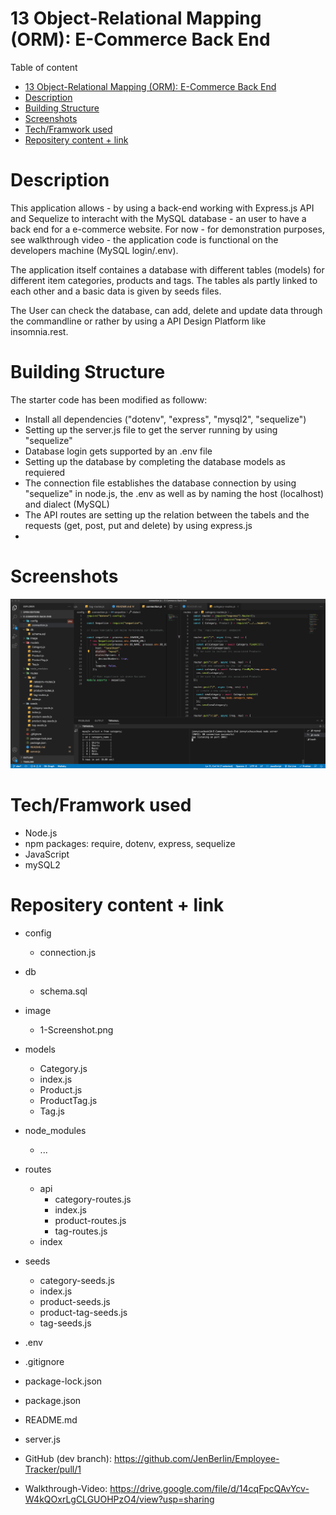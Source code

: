 # 13 Object-Relational Mapping (ORM): E-Commerce Back End

Table of content

- [13 Object-Relational Mapping (ORM): E-Commerce Back End](#13-object-relational-mapping-orm-e-commerce-back-end)
- [Description](#description)
- [Building Structure](#building-structure)
- [Screenshots](#screenshots)
- [Tech/Framwork used](#techframwork-used)
- [Repositery content + link](#repositery-content--link)

# Description

This application allows - by using a back-end working with Express.js API and Sequelize to interacht with the MySQL database - an user to have a back end for a e-commerce website. For now - for demonstration purposes, see walkthrough video - the application code is functional on the developers machine (MySQL login/.env).

The application itself containes a database with different tables (models) for different item categories, products and tags. The tables als partly linked to each other and a basic data is given by seeds files.

The User can check the database, can add, delete and update data through the commandline or rather by using a API Design Platform like insomnia.rest.

# Building Structure

The starter code has been modified as followw:

- Install all dependencies ("dotenv", "express", "mysql2", "sequelize")
- Setting up the server.js file to get the server running by using "sequelize"
- Database login gets supported by an .env file
- Setting up the database by completing the database models as requiered
- The connection file establishes the database connection by using "sequelize" in node.js, the .env as well as by naming the host (localhost) and dialect (MySQL)
- The API routes are setting up the relation between the tabels and the requests (get, post, put and delete) by using express.js
-

# Screenshots

![Getting Started](./image/ScreenShot_1.png)

# Tech/Framwork used

- Node.js
- npm packages: require, dotenv, express, sequelize
- JavaScript
- mySQL2

# Repositery content + link

- config
  - connection.js
- db
  - schema.sql
- image
  - 1-Screenshot.png
- models
  - Category.js
  - index.js
  - Product.js
  - ProductTag.js
  - Tag.js
- node_modules
  - ...
- routes

  - api
    - category-routes.js
    - index.js
    - product-routes.js
    - tag-routes.js
  - index

- seeds
  - category-seeds.js
  - index.js
  - product-seeds.js
  - product-tag-seeds.js
  - tag-seeds.js
- .env
- .gitignore
- package-lock.json
- package.json
- README.md
- server.js

- GitHub (dev branch): https://github.com/JenBerlin/Employee-Tracker/pull/1
- Walkthrough-Video: https://drive.google.com/file/d/14cqFpcQAvYcv-W4kQOxrLgCLGUOHPzO4/view?usp=sharing

